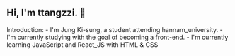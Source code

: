 <h2>Hi, I'm ttangzzi. 🌱</h2>
Introduction:
- I'm Jung Ki-sung, a student attending hannam_university.
- I'm currently studying with the goal of becoming a front-end.
- I'm currently learning JavaScript and React_JS with HTML & CSS
<!--
**ttangzzi/ttangzzi** is a ✨ _special_ ✨ repository because its `README.md` (this file) appears on your GitHub profile.

Here are some ideas to get you started:

- 🔭 I’m currently working on ...
- 🌱 I’m currently learning ...
- 👯 I’m looking to collaborate on ...
- 🤔 I’m looking for help with ...
- 💬 Ask me about ...
- 📫 How to reach me: ...
- 😄 Pronouns: ...
- ⚡ Fun fact: ...
-->
